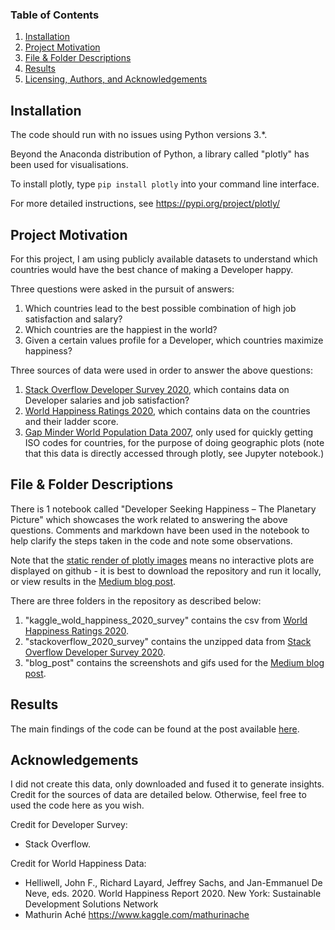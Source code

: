 
### Table of Contents

1. [Installation](#installation)
2. [Project Motivation](#motivation)
3. [File & Folder Descriptions](#files)
4. [Results](#results)
5. [Licensing, Authors, and Acknowledgements](#licensing)

## Installation <a name="installation"></a>

The code should run with no issues using Python versions 3.*.

Beyond the Anaconda distribution of Python, a library called "plotly" has been used for visualisations.

To install plotly, type `pip install plotly` into your command line interface.

For more detailed instructions, see https://pypi.org/project/plotly/

## Project Motivation<a name="motivation"></a>

For this project, I am using publicly available datasets to understand which countries would have the best chance of making a Developer happy. 

Three questions were asked in the pursuit of answers:

1. Which countries lead to the best possible combination of high job satisfaction and salary?
2. Which countries are the happiest in the world?
3. Given a certain values profile for a Developer, which countries maximize happiness?

Three sources of data were used in order to answer the above questions:

1. [Stack Overflow Developer Survey 2020](https://insights.stackoverflow.com/survey/), which contains data on Developer salaries and job satisfaction?
2. [World Happiness Ratings 2020](https://www.kaggle.com/mathurinache/world-happiness-report/version/1?select=2020.csv), which contains data on the countries and their ladder score.
3. [Gap Minder World Population Data 2007](https://www.gapminder.org/tag/population-data/), only used for quickly getting ISO codes for countries, for the purpose of doing geographic plots (note that this data is directly accessed through plotly, see Jupyter notebook.)


## File & Folder Descriptions <a name="files"></a>

There is 1 notebook called "Developer Seeking Happiness – The Planetary Picture" which showcases the work related to answering the above questions. Comments and markdown have been used in the notebook to help clarify the steps taken in the code and note some observations. 

Note that the [static render of plotly images](https://github.com/plotly/plotly.py/issues/931) means no interactive plots are displayed on github - it is best to download the repository and run it locally, or view results in the [Medium blog post](https://medium.com/@s21a/developer-seeking-happiness-a-planetary-perspective-61f4af944c3c).

There are three folders in the repository as described below:

1. "kaggle_wold_happiness_2020_survey" contains the csv from [World Happiness Ratings 2020](https://www.kaggle.com/mathurinache/world-happiness-report/version/1?select=2020.csv).
2. "stackoverflow_2020_survey" contains the unzipped data from [Stack Overflow Developer Survey 2020](https://insights.stackoverflow.com/survey/).
3. "blog_post" contains the screenshots and gifs used for the [Medium blog post](https://medium.com/@s21a/developer-seeking-happiness-a-planetary-perspective-61f4af944c3c).

## Results<a name="results"></a>

The main findings of the code can be found at the post available [here](https://medium.com/@s21a/developer-seeking-happiness-a-planetary-perspective-61f4af944c3c).

## Acknowledgements<a name="licensing"></a>

I did not create this data, only downloaded and fused it to generate insights. Credit for the sources of data are detailed below. Otherwise, feel free to used the code here as you wish.

Credit for Developer Survey: 

* Stack Overflow.

Credit for World Happiness Data: 

* Helliwell, John F., Richard Layard, Jeffrey Sachs, and Jan-Emmanuel De Neve, eds. 2020. World Happiness Report 2020. New York: Sustainable Development Solutions Network
* Mathurin Aché https://www.kaggle.com/mathurinache

